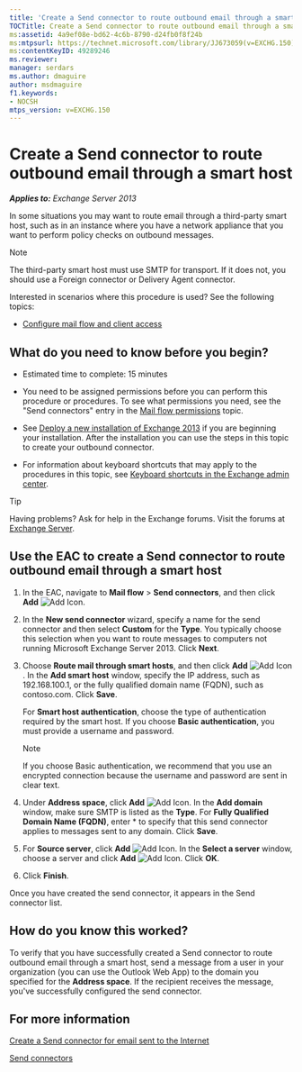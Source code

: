 ```yaml
---
title: 'Create a Send connector to route outbound email through a smart host'
TOCTitle: Create a Send connector to route outbound email through a smart host
ms:assetid: 4a9ef08e-bd62-4c6b-8790-d24fb0f8f24b
ms:mtpsurl: https://technet.microsoft.com/library/JJ673059(v=EXCHG.150)
ms:contentKeyID: 49289246
ms.reviewer: 
manager: serdars
ms.author: dmaguire
author: msdmaguire
f1.keywords:
- NOCSH
mtps_version: v=EXCHG.150
---
```


# Create a Send connector to route outbound email through a smart host

_**Applies to:** Exchange Server 2013_

In some situations you may want to route email through a third-party smart host, such as in an instance where you have a network appliance that you want to perform policy checks on outbound messages.

> [!NOTE]
> The third-party smart host must use SMTP for transport. If it does not, you should use a Foreign connector or Delivery Agent connector.

Interested in scenarios where this procedure is used? See the following topics:

- [Configure mail flow and client access](configure-mail-flow-and-client-access-exchange-2013-help.md)

## What do you need to know before you begin?

- Estimated time to complete: 15 minutes

- You need to be assigned permissions before you can perform this procedure or procedures. To see what permissions you need, see the "Send connectors" entry in the [Mail flow permissions](mail-flow-permissions-exchange-2013-help.md) topic.

- See [Deploy a new installation of Exchange 2013](deploy-a-new-installation-of-exchange-2013-exchange-2013-help.md) if you are beginning your installation. After the installation you can use the steps in this topic to create your outbound connector.

- For information about keyboard shortcuts that may apply to the procedures in this topic, see [Keyboard shortcuts in the Exchange admin center](keyboard-shortcuts-in-the-exchange-admin-center-2013-help.md).

> [!TIP]
> Having problems? Ask for help in the Exchange forums. Visit the forums at [Exchange Server](https://social.technet.microsoft.com/forums/office/home?category=exchangeserver).

## Use the EAC to create a Send connector to route outbound email through a smart host

1. In the EAC, navigate to **Mail flow** \> **Send connectors**, and then click **Add** ![Add Icon](images/JJ218640.c1e75329-d6d7-4073-a27d-498590bbb558(EXCHG.150).gif "Add Icon").

2. In the **New send connector** wizard, specify a name for the send connector and then select **Custom** for the **Type**. You typically choose this selection when you want to route messages to computers not running Microsoft Exchange Server 2013. Click **Next**.

3. Choose **Route mail through smart hosts**, and then click **Add** ![Add Icon](images/JJ218640.c1e75329-d6d7-4073-a27d-498590bbb558(EXCHG.150).gif "Add Icon"). In the **Add smart host** window, specify the IP address, such as 192.168.100.1, or the fully qualified domain name (FQDN), such as contoso.com. Click **Save**.

   For **Smart host authentication**, choose the type of authentication required by the smart host. If you choose **Basic authentication**, you must provide a username and password.

   > [!NOTE]
   > If you choose Basic authentication, we recommend that you use an encrypted connection because the username and password are sent in clear text.

4. Under **Address space**, click **Add** ![Add Icon](images/JJ218640.c1e75329-d6d7-4073-a27d-498590bbb558(EXCHG.150).gif "Add Icon"). In the **Add domain** window, make sure SMTP is listed as the **Type**. For **Fully Qualified Domain Name (FQDN)**, enter \* to specify that this send connector applies to messages sent to any domain. Click **Save**.

5. For **Source server**, click **Add** ![Add Icon](images/JJ218640.c1e75329-d6d7-4073-a27d-498590bbb558(EXCHG.150).gif "Add Icon"). In the **Select a server** window, choose a server and click **Add** ![Add Icon](images/JJ218640.c1e75329-d6d7-4073-a27d-498590bbb558(EXCHG.150).gif "Add Icon"). Click **OK**.

6. Click **Finish**.

Once you have created the send connector, it appears in the Send connector list.

## How do you know this worked?

To verify that you have successfully created a Send connector to route outbound email through a smart host, send a message from a user in your organization (you can use the Outlook Web App) to the domain you specified for the **Address space**. If the recipient receives the message, you've successfully configured the send connector.

## For more information

[Create a Send connector for email sent to the Internet](create-a-send-connector-for-email-sent-to-the-internet-exchange-2013-help.md)

[Send connectors](send-connectors-exchange-2013-help.md)
